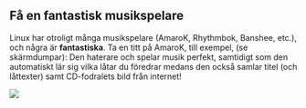 <?php require("../../entete.php");?> <?php require("../../base.php");?> <?php require("../../fonctions.php");?>

<div id="corps">

<h2>Få en fantastisk musikspelare</h2>

<p>Linux har otroligt många musikspelare (AmaroK, Rhythmbok, 
Banshee, etc.), och några är <b>fantastiska</b>. Ta en titt på 
AmaroK, till exempel, (se skärmdumpar): Den haterare och spelar musik 
perfekt, samtidigt som den automatiskt lär sig vilka låtar du föredrar 
medans den också samlar titel (och låttexter) samt CD-fodralets bild 
från internet!</p>

<img src="Images/amarok.png" />

</div>


